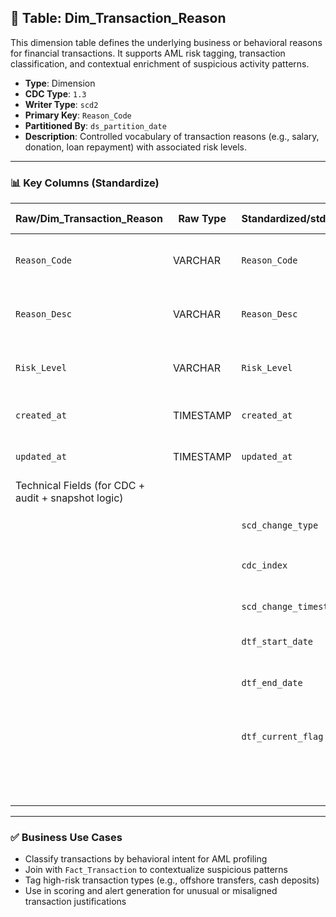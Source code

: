 ## 📜 Table: Dim_Transaction_Reason

This dimension table defines the underlying business or behavioral reasons for financial transactions. It supports AML risk tagging, transaction classification, and contextual enrichment of suspicious activity patterns.

- **Type**: Dimension  
- **CDC Type**: `1.3`  
- **Writer Type**: `scd2`  
- **Primary Key**: `Reason_Code`  
- **Partitioned By**: `ds_partition_date`  
- **Description**: Controlled vocabulary of transaction reasons (e.g., salary, donation, loan repayment) with associated risk levels.

---

### 📊 Key Columns (Standardize)

| Raw/Dim_Transaction_Reason | Raw Type | Standardized/std_Transaction_Reason | Standardized Type | Standardized/std_Transaction_Reason_Hist | Description                                     | PK  | Note                     |
|----------------------------|----------|-------------------------------------|-------------------|-------------------------------------------|-------------------------------------------------|-----|--------------------------|
| `Reason_Code`              | VARCHAR  | `Reason_Code`                       | VARCHAR           | `Reason_Code`                              | Code representing reason for transaction        | ✅  | Primary key              |
| `Reason_Desc`              | VARCHAR  | `Reason_Desc`                       | VARCHAR           | `Reason_Desc`                              | Description of transaction purpose              |     | Used for classification  |
| `Risk_Level`               | VARCHAR  | `Risk_Level`                        | VARCHAR           | `Risk_Level`                               | LOW, MEDIUM, HIGH (risk severity)               |     | Links to `Dim_Risk_Level` |
| `created_at`               | TIMESTAMP| `created_at`                        | TIMESTAMP         | `created_at`                               | Record creation timestamp                       |     | From source system        |
| `updated_at`               | TIMESTAMP| `updated_at`                        | TIMESTAMP         | `updated_at`                               | Record last modified timestamp                  |     | Required for CDC 1.3      |
|Technical Fields (for CDC + audit + snapshot logic)|
|                            |          | `scd_change_type`                   | STRING            | `scd_change_type`                          | `'cdc_insert'`, `'cdc_update'`, `'cdc_delete'` |     | SCD2 logic                |
|                            |          | `cdc_index`                         | INT               | `cdc_index`                                | Ingestion order checkpoint                      |     | Optional                  |
|                            |          | `scd_change_timestamp`              | TIMESTAMP         | `scd_change_timestamp`                     | Timestamp of CDC ingestion                      |     | Required                  |
|                            |          | `dtf_start_date`                    | DATE              | `dtf_start_date`                           | Version start validity                          |     |                          |
|                            |          | `dtf_end_date`                      | DATE              | `dtf_end_date`                             | Version end validity (NULL = active)            |     |                          |
|                            |          | `dtf_current_flag`                  | BOOLEAN           | `dtf_current_flag`                         | TRUE = current active version                   |     |                          |
|                            |          |                                     |                   | `ds_partition_date`                        | Partition column for history table              |     | `_Hist` table only        |

---

### ✅ Business Use Cases

- Classify transactions by behavioral intent for AML profiling  
- Join with `Fact_Transaction` to contextualize suspicious patterns  
- Tag high-risk transaction types (e.g., offshore transfers, cash deposits)  
- Use in scoring and alert generation for unusual or misaligned transaction justifications
